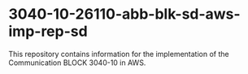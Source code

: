 # 3040-10-26110-abb-blk-sd-aws-imp-rep-sd
This repository contains information for the implementation of the Communication BLOCK 3040-10 in AWS.

